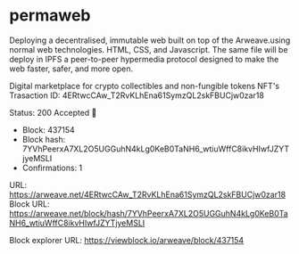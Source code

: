 # permaweb
Deploying a decentralised, immutable web built on top of the Arweave.using normal web technologies. HTML, CSS, and Javascript. The same file will be deploy in IPFS a peer-to-peer hypermedia protocol designed to make the web faster, safer, and more open.

Digital marketplace for crypto collectibles and non-fungible tokens NFT's
Trasaction ID: 4ERtwcCAw_T2RvKLhEna61SymzQL2skFBUCjw0zar18

Status: 200 Accepted 🚀

 - Block: 437154
 - Block hash: 7YVhPeerxA7XL2O5UGGuhN4kLg0KeB0TaNH6_wtiuWffC8ikvHIwfJZYTjyeMSLI
 - Confirmations: 1

URL: https://arweave.net/4ERtwcCAw_T2RvKLhEna61SymzQL2skFBUCjw0zar18
Block URL: https://arweave.net/block/hash/7YVhPeerxA7XL2O5UGGuhN4kLg0KeB0TaNH6_wtiuWffC8ikvHIwfJZYTjyeMSLI

Block explorer URL: https://viewblock.io/arweave/block/437154
